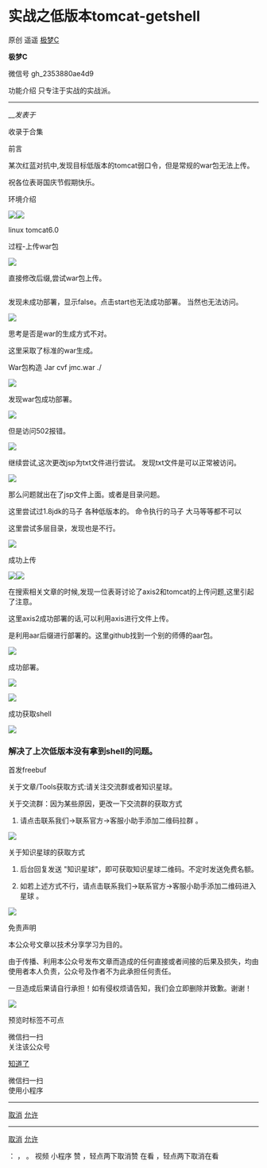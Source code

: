 #  实战之低版本tomcat-getshell

原创 遥遥 [ 极梦C ](javascript:void\(0\);)

**极梦C** ![]()

微信号 gh_2353880ae4d9

功能介绍 只专注于实战的实战派。

____

___发表于_

收录于合集

前言

某次红蓝对抗中,发现目标低版本的tomcat弱口令，但是常规的war包无法上传。

  

祝各位表哥国庆节假期快乐。

  

环境介绍

![](https://gitee.com/fuli009/images/raw/master/public/20220929133211.png)![](https://gitee.com/fuli009/images/raw/master/public/20220929133212.png)

linux tomcat6.0

  

  

过程-上传war包

![](https://gitee.com/fuli009/images/raw/master/public/20220929133211.png)  

直接修改后缀,尝试war包上传。

  

![]()  

  

  

发现未成功部署，显示false。点击start也无法成功部署。 当然也无法访问。

  

![](https://gitee.com/fuli009/images/raw/master/public/20220929133214.png)

  

思考是否是war的生成方式不对。

这里采取了标准的war生成。

War包构造 Jar cvf jmc.war ./

  

![](https://gitee.com/fuli009/images/raw/master/public/20220929133215.png)  

  

发现war包成功部署。

  

![](https://gitee.com/fuli009/images/raw/master/public/20220929133217.png)  

  

  

但是访问502报错。

  

![](https://gitee.com/fuli009/images/raw/master/public/20220929133218.png)  

  

继续尝试,这次更改jsp为txt文件进行尝试。 发现txt文件是可以正常被访问。

  

![](https://gitee.com/fuli009/images/raw/master/public/20220929133219.png)  

那么问题就出在了jsp文件上面。或者是目录问题。

这里尝试过1.8jdk的马子 各种低版本的。 命令执行的马子 大马等等都不可以

这里尝试多层目录，发现也是不行。

  

![](https://gitee.com/fuli009/images/raw/master/public/20220929133220.png)  

  

成功上传

![](https://gitee.com/fuli009/images/raw/master/public/20220929133211.png)![](https://gitee.com/fuli009/images/raw/master/public/20220929133212.png)

在搜索相关文章的时候,发现一位表哥讨论了axis2和tomcat的上传问题,这里引起了注意。

这里axis2成功部署的话,可以利用axis进行文件上传。

是利用aar后缀进行部署的。这里github找到一个别的师傅的aar包。

  

![](https://gitee.com/fuli009/images/raw/master/public/20220929133223.png)  

  

成功部署。

  

![](https://gitee.com/fuli009/images/raw/master/public/20220929133224.png)  

  

![](https://gitee.com/fuli009/images/raw/master/public/20220929133225.png)  

成功获取shell

  

![](https://gitee.com/fuli009/images/raw/master/public/20220929133226.png)  

### 解决了上次低版本没有拿到shell的问题。

首发freebuf

  

  

  
  

  

  

关于文章/Tools获取方式:请关注交流群或者知识星球。

  

  

  

  

  
  
  
  
  
  

关于交流群：因为某些原因，更改一下交流群的获取方式

  

  1. 请点击联系我们->联系官方->客服小助手添加二维码拉群 。    

![](https://gitee.com/fuli009/images/raw/master/public/20220929133227.png)

  

  

  

  

  
  

关于知识星球的获取方式

  

  1. 后台回复发送 "知识星球"，即可获取知识星球二维码。不定时发送免费名额。

  2. 如若上述方式不行，请点击联系我们->联系官方->客服小助手添加二维码进入星球 。    

![](https://gitee.com/fuli009/images/raw/master/public/20220929133227.png)

  

  

  

  

  

  

  

免责声明

  

          

  

本公众号文章以技术分享学习为目的。

由于传播、利用本公众号发布文章而造成的任何直接或者间接的后果及损失，均由使用者本人负责，公众号及作者不为此承担任何责任。

一旦造成后果请自行承担！如有侵权烦请告知，我们会立即删除并致歉。谢谢！

  

  

  

  

![](https://gitee.com/fuli009/images/raw/master/public/20220929133229.png)

  

预览时标签不可点

微信扫一扫  
关注该公众号

[知道了](javascript:;)

微信扫一扫  
使用小程序

****

[取消](javascript:void\(0\);) [允许](javascript:void\(0\);)

****

[取消](javascript:void\(0\);) [允许](javascript:void\(0\);)

： ， 。   视频 小程序 赞 ，轻点两下取消赞 在看 ，轻点两下取消在看

